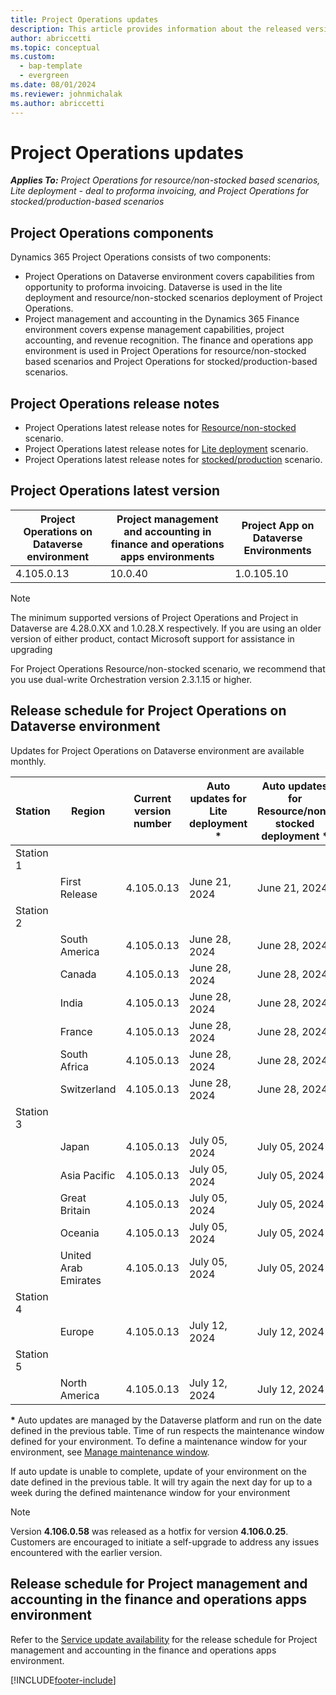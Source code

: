 ```yaml
---
title: Project Operations updates
description: This article provides information about the released versions of Dynamics 365 Project Operations.
author: abriccetti
ms.topic: conceptual
ms.custom: 
  - bap-template
  - evergreen
ms.date: 08/01/2024
ms.reviewer: johnmichalak
ms.author: abriccetti
---
```


# Project Operations updates

_**Applies To:** Project Operations for resource/non-stocked based scenarios, Lite deployment - deal to proforma invoicing, and Project Operations for stocked/production-based scenarios_



## Project Operations components

Dynamics 365 Project Operations consists of two components:

- Project Operations on Dataverse environment covers capabilities from opportunity to proforma invoicing. Dataverse is used in the lite deployment and resource/non-stocked scenarios deployment of Project Operations.
- Project management and accounting in the Dynamics 365 Finance environment covers expense management capabilities, project accounting, and revenue recognition. The finance and operations app environment is used in Project Operations for resource/non-stocked based scenarios and Project Operations for stocked/production-based scenarios.

## Project Operations release notes
- Project Operations latest release notes for [Resource/non-stocked](whats-new-july-2024-resource-based.md) scenario.
- Project Operations latest release notes for [Lite deployment](../pro/whats-new/whats-new-july-2024-lite.md) scenario.
- Project Operations latest release notes for [stocked/production](../prod-pma/whats-new/whats-new-Feb-2024-stocked.md) scenario.

## Project Operations latest version

| Project Operations on Dataverse environment | Project management and accounting in finance and operations apps environments | Project App on Dataverse Environments |
| --- | --- | --- |
| 4.105.0.13 | 10.0.40 | 1.0.105.10 |

> [!NOTE]
> The minimum supported versions of Project Operations and Project in Dataverse are 4.28.0.XX and 1.0.28.X respectively. If you are using an older version of either product, contact Microsoft support for assistance in upgrading

For Project Operations Resource/non-stocked scenario, we recommend that you use dual-write Orchestration version 2.3.1.15 or higher.

## Release schedule for Project Operations on Dataverse environment

Updates for Project Operations on Dataverse environment are available monthly. 

| Station | Region | Current version number | Auto updates for Lite deployment * | Auto updates for Resource/non-stocked deployment * | Next version number | Next version generally available |
|-----------|-----------------------|-----------------|--------------------|---------------------|---------------------|---------------------|
| Station 1 |   &nbsp;              |    &nbsp;       | &nbsp;             |      &nbsp;         |      &nbsp;         |      &nbsp;         |
|   &nbsp;  | First Release         |  4.105.0.13     | June 21, 2024   | June 21, 2024    | 4.106.0.25          | July 15, 2024   |
| Station 2 |   &nbsp;              |    &nbsp;       | &nbsp;             |      &nbsp;         |      &nbsp;         |      &nbsp;         |
|   &nbsp;  | South America         |  4.105.0.13     | June 28, 2024   | June 28, 2024   | 4.106.0.25          | July 16, 2024   |
|   &nbsp;  | Canada                |  4.105.0.13     | June 28, 2024   | June 28, 2024    | 4.106.0.25          | July 16, 2024   |
|   &nbsp;  | India                 |  4.105.0.13     | June 28, 2024   | June 28, 2024    | 4.106.0.25          | July 16, 2024   |
|   &nbsp;  | France                |  4.105.0.13     | June 28, 2024   | June 28, 2024    | 4.106.0.25         | July 16, 2024   |
|   &nbsp;  | South Africa          |  4.105.0.13     | June 28, 2024   | June 28, 2024   | 4.106.0.25          | July 16, 2024   |
|   &nbsp;  | Switzerland           |  4.105.0.13     | June 28, 2024   | June 28, 2024    | 4.106.0.25          | July 16, 2024   |
| Station 3 |      &nbsp;           |     &nbsp;      |     &nbsp;         |      &nbsp;         |      &nbsp;         |      &nbsp;         |
|   &nbsp;  | Japan                 |  4.105.0.13     | July 05, 2024   | July 05, 2024    | 4.106.0.25         | July 19, 2024   |
|   &nbsp;  | Asia Pacific          |  4.105.0.13     | July 05, 2024   | July 05, 2024    | 4.106.0.25          | July 19, 2024   |
|   &nbsp;  | Great Britain         |  4.105.0.13     | July 05, 2024   | July 05, 2024    | 4.106.0.25          | July 19, 2024   |
|   &nbsp;  | Oceania               |  4.105.0.13     | July 05, 2024   | July 05, 2024    | 4.106.0.25          | July 19, 2024    |
|   &nbsp;  | United Arab Emirates  |  4.105.0.13     | July 05, 2024   | July 05, 2024    | 4.106.0.25          | July 19, 2024   |
| Station 4 |     &nbsp;            |     &nbsp;      |     &nbsp;         |      &nbsp;         |      &nbsp;         |      &nbsp;         |
|   &nbsp;  | Europe                |  4.105.0.13     | July 12, 2024   | July 12, 2024    | 4.106.0.25          | August 13, 2024    |
| Station 5 |     &nbsp;            |     &nbsp;      |     &nbsp;         |      &nbsp;         |      &nbsp;         |      &nbsp;         |
|   &nbsp;  | North America         |  4.105.0.13     | July 12, 2024  | July 12, 2024   | 4.106.0.25          | August 13, 2024    |

__\*__ Auto updates are managed by the Dataverse platform and run on the date defined in the previous table. Time of run respects the maintenance window defined for your environment. To define a maintenance window for your environment, see [Manage maintenance window](/power-platform/admin/manage-maintenance-window).

If auto update is unable to complete, update of your environment on the date defined in the previous table. It will try again the next day for up to a week during the defined maintenance window for your environment

> [!NOTE]
> Version **4.106.0.58** was released as a hotfix for version **4.106.0.25**. Customers are encouraged to initiate a self-upgrade to address any issues encountered with the earlier version.

## Release schedule for Project management and accounting in the finance and operations apps environment

Refer to the [Service update availability](/dynamics365/fin-ops-core/fin-ops/get-started/public-preview-releases?toc=%2fdynamics365%2ffinance%2ftoc.json) for the release schedule for Project management and accounting in the finance and operations apps environment. 

[!INCLUDE[footer-include](../includes/footer-banner.md)]
